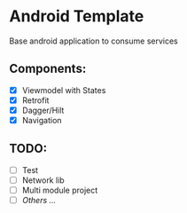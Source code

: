 # Android Template

Base android application to consume services

## Components:
- [x] Viewmodel with States
- [x] Retrofit
- [x] Dagger/Hilt
- [x] Navigation

## TODO:
- [ ] Test
- [ ] Network lib
- [ ] Multi module project
- [ ] _Others ..._